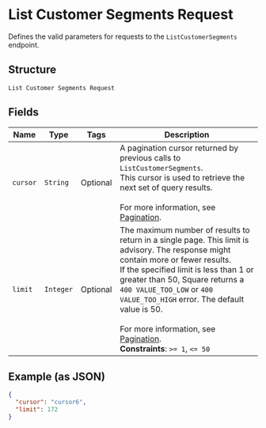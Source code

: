 
# List Customer Segments Request

Defines the valid parameters for requests to the `ListCustomerSegments` endpoint.

## Structure

`List Customer Segments Request`

## Fields

| Name | Type | Tags | Description |
|  --- | --- | --- | --- |
| `cursor` | `String` | Optional | A pagination cursor returned by previous calls to `ListCustomerSegments`.<br>This cursor is used to retrieve the next set of query results.<br><br>For more information, see [Pagination](https://developer.squareup.com/docs/build-basics/common-api-patterns/pagination). |
| `limit` | `Integer` | Optional | The maximum number of results to return in a single page. This limit is advisory. The response might contain more or fewer results.<br>If the specified limit is less than 1 or greater than 50, Square returns a `400 VALUE_TOO_LOW` or `400 VALUE_TOO_HIGH` error. The default value is 50.<br><br>For more information, see [Pagination](https://developer.squareup.com/docs/build-basics/common-api-patterns/pagination).<br>**Constraints**: `>= 1`, `<= 50` |

## Example (as JSON)

```json
{
  "cursor": "cursor6",
  "limit": 172
}
```

